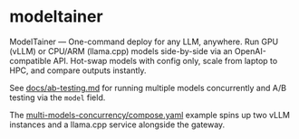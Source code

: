 # modeltainer
ModelTainer — One-command deploy for any LLM, anywhere. Run GPU (vLLM) or CPU/ARM (llama.cpp) models side-by-side via an OpenAI-compatible API. Hot-swap models with config only, scale from laptop to HPC, and compare outputs instantly.

See [docs/ab-testing.md](docs/ab-testing.md) for running multiple models concurrently and A/B testing via the `model` field.

The [multi-models-concurrency/compose.yaml](multi-models-concurrency/compose.yaml) example spins up two vLLM instances and a llama.cpp service alongside the gateway.
